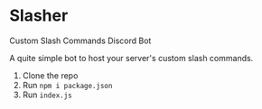# Slasher
Custom Slash Commands Discord Bot

A quite simple bot to host your server's custom slash commands.

1. Clone the repo
2. Run `npm i package.json`
3. Run `index.js`
